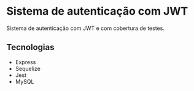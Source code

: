 # Sistema de autenticação com JWT
Sistema de autenticação com JWT e com cobertura de testes.

## Tecnologias
- Express
- Sequelize
- Jest
- MySQL